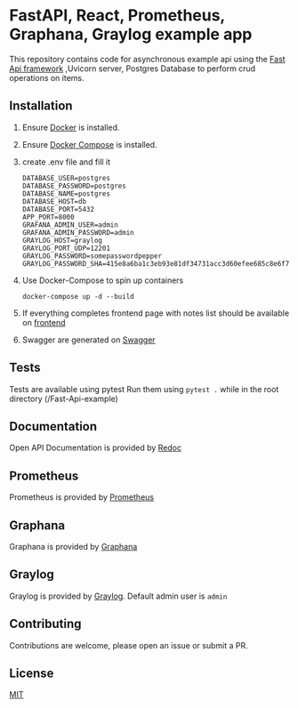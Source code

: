 # FastAPI, React, Prometheus, Graphana, Graylog example app


This repository contains code for asynchronous example api using the [Fast Api framework](https://fastapi.tiangolo.com/) ,Uvicorn server, Postgres Database to perform crud operations on items.


## Installation 
1. Ensure [Docker](https://docs.docker.com/install/) is installed.

2. Ensure [Docker Compose](https://docs.docker.com/compose/install/) is installed.
3. create .env file and fill it
   ```
   DATABASE_USER=postgres
   DATABASE_PASSWORD=postgres
   DATABASE_NAME=postgres
   DATABASE_HOST=db
   DATABASE_PORT=5432
   APP_PORT=8000
   GRAFANA_ADMIN_USER=admin
   GRAFANA_ADMIN_PASSWORD=admin
   GRAYLOG_HOST=graylog
   GRAYLOG_PORT_UDP=12201
   GRAYLOG_PASSWORD=somepasswordpepper
   GRAYLOG_PASSWORD_SHA=415e8a6ba1c3eb93e81df34731acc3d60efee685c8e6f7412592a45ba3a0e3b0
   ```

4. Use Docker-Compose to spin up containers

   `docker-compose up -d --build`

5. If everything completes frontend page with notes list should be available on [frontend](http://localhost:8081)

6. Swagger are generated on [Swagger](http://localhost:8000/docs)

## Tests

Tests are available using pytest
Run them using `pytest .` while in the root directory (/Fast-Api-example)

## Documentation

Open API Documentation is provided by [Redoc](http://localhost:8000/redoc)

## Prometheus

Prometheus is provided by [Prometheus](http://localhost:9090)

## Graphana

Graphana is provided by [Graphana](http://localhost:3000)

## Graylog

Graylog is provided by [Graylog](http://localhost:9000). Default admin user is `admin`

## Contributing

Contributions are welcome, please open an issue or submit a PR.

## License

[MIT](https://choosealicense.com/licenses/mit/)
